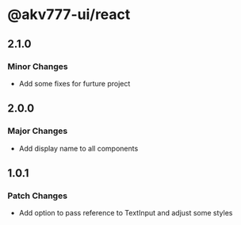 # @akv777-ui/react

## 2.1.0

### Minor Changes

- Add some fixes for furture project

## 2.0.0

### Major Changes

- Add display name to all components

## 1.0.1

### Patch Changes

- Add option to pass reference to TextInput and adjust some styles

